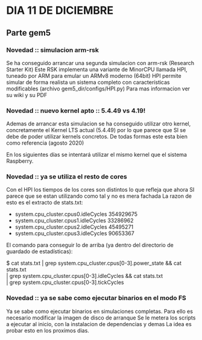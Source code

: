 # DIA 11 DE DICIEMBRE

## Parte gem5

### Novedad :: simulacion arm-rsk
Se ha conseguido arrancar una segunda simulacion con arm-rsk (Research Starter Kit)
Este RSK implementa una variante de MinorCPU llamada HPI, tuneado por ARM para emular un ARMv8 moderno (64bit)
HPI permite simular de forma realista un sistema completo con características modificables (archivo gem5_dir/configs/HPI.py)
Para mas informacion ver su wiki y su PDF

### Novedad :: nuevo kernel apto :: 5.4.49 vs 4.19!
Ademas de arrancar esta simulacion se ha conseguido utilizar otro kernel, concretamente el Kernel LTS actual (5.4.49) por lo que parece que SI se debe de poder utilizar kernels concretos. De todas formas este esta bien como referencia (agosto 2020)

En los siguientes días se intentará utilizar el mismo kernel que el sistema Raspberry.

### Novedad :: ya se utiliza el resto de cores

Con el HPI los tiempos de los cores son distintos lo que refleja que ahora SI parece que se estan utilizando como tal y no es mera fachada
La razon de esto es el extracto de stats.txt:

- system.cpu_cluster.cpus0.idleCycles         354929675
- system.cpu_cluster.cpus1.idleCycles          33286962
- system.cpu_cluster.cpus2.idleCycles          45495271
- system.cpu_cluster.cpus3.idleCycles          90653367

El comando para conseguir lo de arriba (ya dentro del directorio de guardado de estadísticas):

$ cat stats.txt | grep system.cpu_cluster.cpus[0-3].power_state && cat stats.txt \
| grep system.cpu_cluster.cpus[0-3].idleCycles && cat stats.txt \
| grep system.cpu_cluster.cpus[0-3].tickCycles

### Novedad :: ya se sabe como ejecutar binarios en el modo FS

Ya se sabe como ejecutar binarios en simulaciones completas. Para ello es necesario modificar la imagen de disco de arranque
Se le metera los scripts a ejecutar al inicio, con la instalacion de dependencias y demas
La idea es probar esto en los proximos dias.
